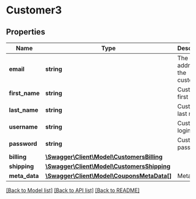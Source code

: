 # Customer3

## Properties
Name | Type | Description | Notes
------------ | ------------- | ------------- | -------------
**email** | **string** | The email address for the customer. | [optional] 
**first_name** | **string** | Customer first name. | [optional] 
**last_name** | **string** | Customer last name. | [optional] 
**username** | **string** | Customer login name. | [optional] 
**password** | **string** | Customer password. | [optional] 
**billing** | [**\Swagger\Client\Model\CustomersBilling**](CustomersBilling.md) |  | [optional] 
**shipping** | [**\Swagger\Client\Model\CustomersShipping**](CustomersShipping.md) |  | [optional] 
**meta_data** | [**\Swagger\Client\Model\CouponsMetaData[]**](CouponsMetaData.md) | Meta data. | [optional] 

[[Back to Model list]](../../README.md#documentation-for-models) [[Back to API list]](../../README.md#documentation-for-api-endpoints) [[Back to README]](../../README.md)

